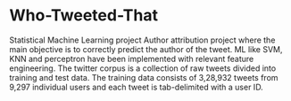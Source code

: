 # Who-Tweeted-That
Statistical Machine Learning project
Author attribution project where the main objective is to correctly predict the author of the tweet.
ML like SVM, KNN and perceptron have been implemented with relevant feature engineering.
The twitter corpus is a collection of raw tweets divided into training and test data. The training data consists of 3,28,932 tweets from 9,297 individual users and each tweet is tab-delimited with a user ID.
